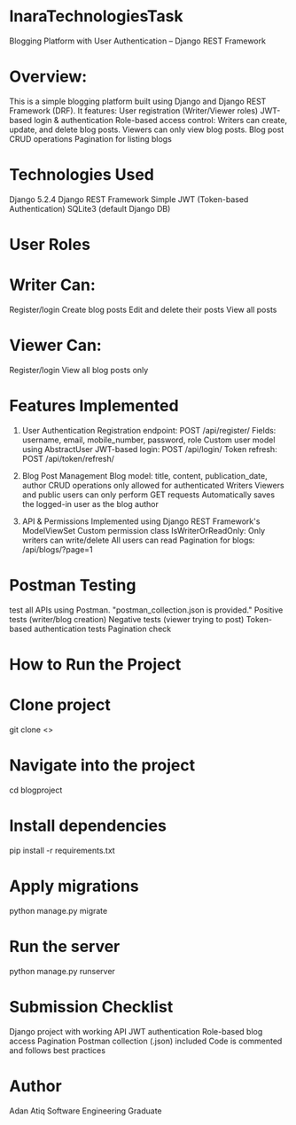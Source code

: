 # InaraTechnologiesTask
Blogging Platform with User Authentication – Django REST Framework
# Overview:
This is a simple blogging platform built using Django and Django REST Framework (DRF). It features:
User registration (Writer/Viewer roles)
JWT-based login & authentication
Role-based access control:
Writers can create, update, and delete blog posts.
Viewers can only view blog posts.
Blog post CRUD operations
Pagination for listing blogs

# Technologies Used
Django 5.2.4
Django REST Framework
Simple JWT (Token-based Authentication)
SQLite3 (default Django DB)

# User Roles

# Writer Can:
Register/login
Create blog posts
Edit and delete their posts
View all posts

# Viewer Can:
Register/login
View all blog posts only

# Features Implemented
 1. User Authentication
Registration endpoint: POST /api/register/
Fields: username, email, mobile_number, password, role
Custom user model using AbstractUser
JWT-based login: POST /api/login/
Token refresh: POST /api/token/refresh/

 2. Blog Post Management
Blog model: title, content, publication_date, author
CRUD operations only allowed for authenticated Writers
Viewers and public users can only perform GET requests
Automatically saves the logged-in user as the blog author

3. API & Permissions
Implemented using Django REST Framework's ModelViewSet
Custom permission class IsWriterOrReadOnly:
Only writers can write/delete
All users can read
Pagination for blogs: /api/blogs/?page=1

#  Postman Testing 
test all APIs using Postman.
 "postman_collection.json is provided."
Positive tests (writer/blog creation)
Negative tests (viewer trying to post)
Token-based authentication tests
Pagination check

# How to Run the Project
# Clone project
git clone <>

# Navigate into the project
cd blogproject

# Install dependencies
pip install -r requirements.txt

# Apply migrations
python manage.py migrate

# Run the server
python manage.py runserver

# Submission Checklist
Django project with working API
JWT authentication
Role-based blog access
Pagination
Postman collection (.json) included
Code is commented and follows best practices

# Author
Adan Atiq
Software Engineering Graduate
